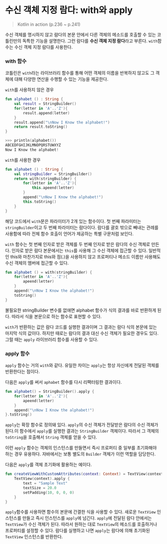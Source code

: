 # 수신 객체 지정 람다: with와 apply

> Kotlin in action (p.236 ~ p.241)

수신 객체를 명시하지 않고 람다의 본문 안에서 다른 객체의 메소드를 호출할 수 있는 코틀린만의 독특한 기능을 설명한다. 그런 람다를 **수신 객체 지정 람다**라고 부른다. `with`함수는 수신 객체 지정 람다를 사용한다.

### with 함수

코틀린은 `with`라는 라이브러리 함수를 통해 어떤 객체의 이름을 반복하지 않고도 그 객체에 대해 다양한 연산을 수행할 수 있는 기능을 제공한다.

`with`를 사용하지 않은 경우

```kotlin
fun alphabet () : String {
	val result = StringBuilder()
	for(letter in 'A'..'Z'){
		result.append(letter)
	}
	result.append("\nNow I Know the alphabet!")
	return result.toString()
}

>>> println(alphabet())
ABCEDFGHIJKLMNOPQRSTUWXYZ
Now I Know the alphabet!
```

`with`를 사용한 경우

```kotlin
fun alphabet () : String {
	val stringBuilder = StringBuilder()
	return with(stringBuilder) {
		for(letter in 'A'..'Z'){
			this.apeend(letter)
		}
		append("\nNow I Know the alphabet!")
		this.toString()
	}
}

```

해당 코드에서 `with`문은 파라미터가 2개 있는 함수이다. 첫 번째 파라미터는 `stringBuilder`이고 두 번째 파라미터는 람다이다. 람다를 괄호 밖으로 빼내는 관례를 사용함에 따라 전체 함수 호출이 언어가 제공하는 특별 구문처럼 보인다.

`with` 함수는 첫 번째 인자로 받은 객체를 두 번째 인자로 받은 람다의 수신 객체로 만든다. 인자로 받은 람다 본문에서는 `this`를 사용해 그 수신 객체에 접근할 수 있다. 일반적인 this와 마찬가지로 this와 점(.)을 사용하지 않고 프로퍼티나 메소드 이름만 사용해도 수신 객체의 멤버에 접근할 수 있다.

```kotlin
fun alphabet () = with(stringBuilder) {
	for(letter in 'A'..'Z'){
		apeend(letter)
	}
	append("\nNow I Know the alphabet!")
	toString()
}
```

불필요한 stringBuilder 변수를 없애면 alphabet 함수가 식의 결과를 바로 반환하게 된다. 따라서 식을 본문으로 하는 함수로 표현할 수 있다.

`with`가 반환하는 값은 람다 코드를 실행한 결과이며 그 결과는 람다 식의 본문에 있는 마지막 식의 값이다. 하지만 때로는 람다의 결과 대신 수신 객체가 필요한 경우도 있다. 그럴  때는 `apply` 라이브러리 함수를 사용할 수 있다.

### apply 함수

`apply` 함수는 거의 `with`와 같다. 유일한 차이는 `apply`는 항상 자신에게 전달된 객체를 반환한다는 점이다.

다음은 `apply`를 써서 `aphabet` 함수를 다시 리팩터링한 결과이다.

```kotlin
fun alphabet() = StringBuilder().apply {
	for(letter in 'A'..'Z'){
		apeend(letter)
	}
	append("\nNow I Know the alphabet!")
}.toString()
```

`apply`는 확장 함수로 정의돼 있다. `apply`의 수신 객체가 전달받은 람다의 수신 객체가 된다.이 함수에서 `apply`를 실행한 결과는 `StringBuilder` 객체이다. 따라서 그 객체의 `toString`을 호출해서 `String` 객체를 얻을 수 있다.

이런 `apply` 함수는 객체의 인스턴스를 만들면서 즉시 프로퍼티 중 일부를 초기화해야 하는 경우 유용하다. 자바에서는 보통 별도의 `Builder` 객체가 이런 역할을 담당한다.

다음은 `apply`를 객체 초기화에 활용하는 예이다.

```kotlin
fun createViewWithCustomAttributes(context: Context) = TextView(context).apply {
	TextView(context).apply {
		text = "Sample Text"
		textSize = 20.0
		setPadding(10, 0, 0, 0)
	}
}
```

`apply`함수를 사용하면 함수의 본문에 간결한 식을 사용할 수 있다. 새로운 `TextView` 인스턴스를 만들고 즉시 인스턴스를 `apply`에 넘긴다. `apply`에 전달된 람다 안에서는 `TextView`가 수신 객체가 된다. 따라서 원하는 대로 `TextView`의 메소드를 호출하거나 프로퍼티를 설정할 수 있다. 람다를 실행하고 나면 `apply`는 람다에 의해 초기화된 `TextView` 인스턴스를 반환한다.
